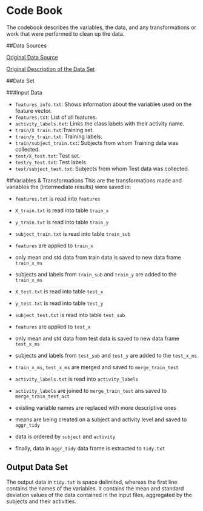 # Code Book
The codebook describes the variables, the data, and any transformations or work that were performed to clean up the data.

##Data Sources

[Original Data Source](https://d396qusza40orc.cloudfront.net/getdata%2Fprojectfiles%2FUCI%20HAR%20Dataset.zip)

[Original Description of the Data Set](http://archive.ics.uci.edu/ml/datasets/Human+Activity+Recognition+Using+Smartphones)

##Data Set

###Input Data

- `features_info.txt`: Shows information about the variables used on the feature vector.
- `features.txt`: List of all features.
- `activity_labels.txt`: Links the class labels with their activity name.
- `train/X_train.txt`:Training set.
- `train/y_train.txt`: Training labels.
- `train/subject_train.txt`: Subjects from whom Training data was collected.
- `test/X_test.txt`: Test set.
- `test/y_test.txt`: Test labels.
- `test/subject_test.txt`: Subjects from whom Test data was collected.

##Variables & Transformations
This are the transformations made and variables the (intermediate results) were saved in:

- `features.txt` is read into `features`
- `X_train.txt` is read into table `train_x`
- `y_train.txt` is read into table `train_y`
- `subject_train.txt` is read into table `train_sub`
- `features` are applied to `train_x`
- only mean and std data from train data is saved to new data frame `train_x_ms`
- subjects and labels from  `train_sub` and `train_y` are added to the `train_x_ms`

- `X_test.txt` is read into table `test_x`
- `y_test.txt` is read into table `test_y`
- `subject_test.txt` is read into table `test_sub`
- `features` are applied to `test_x`
- only mean and std data from test data is saved to new data frame `test_x_ms`
- subjects and labels from  `test_sub` and `test_y` are added to the `test_x_ms`

- `train_x_ms`, `test_x_ms` are merged and saved to `merge_train_test`

- `activity_labels.txt` is read into `activity_labels`
- `activity_labels` are joined to `merge_train_test` ans saved to `merge_train_test_act`

- existing variable names are replaced with more descriptive ones

- means are being created on a subject and activity level and saved to `aggr_tidy`
- data is ordered by `subject` and `activity`

- finally, data in `aggr_tidy` data frame is extracted to `tidy.txt`


## Output Data Set
The output data in `tidy.txt` is space delimited, whereas the first line contains the names of the variables. It contains the mean and standard deviation values of the data contained in the input files, aggregated by the subjects and their activities.